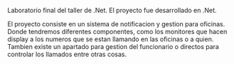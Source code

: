 Laboratorio final del taller de .Net. El proyecto fue desarrollado en .Net.

El proyecto consiste en un sistema de notificacion y gestion para oficinas. Donde tendremos diferentes componentes, como los monitores que hacen display a los numeros que se estan llamando en las oficinas o a quien.
Tambien existe un apartado para gestion del funcionario o directos para controlar los llamados entre otras cosas.
